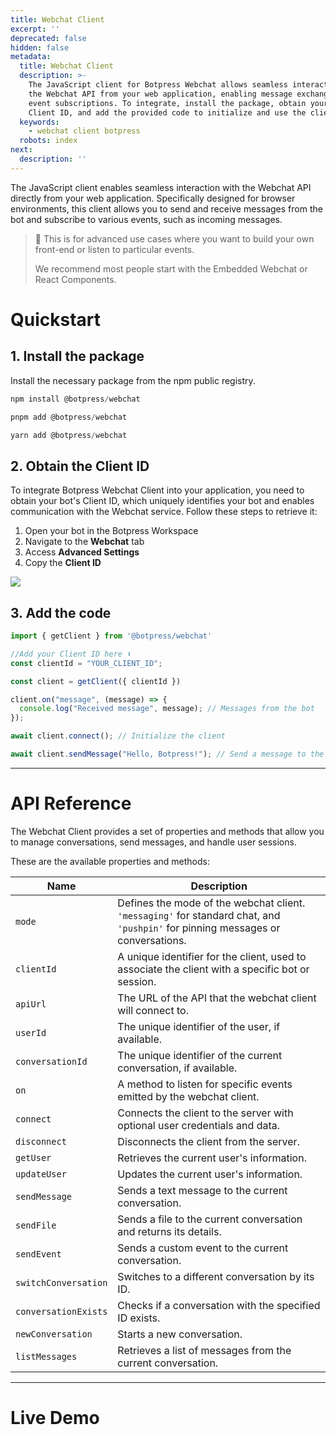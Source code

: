 ```yaml
---
title: Webchat Client
excerpt: ''
deprecated: false
hidden: false
metadata:
  title: Webchat Client
  description: >-
    The JavaScript client for Botpress Webchat allows seamless interaction with
    the Webchat API from your web application, enabling message exchange and
    event subscriptions. To integrate, install the package, obtain your bot's
    Client ID, and add the provided code to initialize and use the client.
  keywords:
    - webchat client botpress
  robots: index
next:
  description: ''
---
```

The JavaScript client enables seamless interaction with the Webchat API directly from your web application. Specifically designed for browser environments, this client allows you to send and receive messages from the bot and subscribe to various events, such as incoming messages.

> 📘 This is for advanced use cases where you want to build your own front-end or listen to particular events.
>
> We recommend most people start with the Embedded Webchat or React Components.

# Quickstart

## 1. Install the package

Install the necessary package from the npm public registry.

```javascript npm
npm install @botpress/webchat
```
```javascript pnpm
pnpm add @botpress/webchat
```
```javascript yarn
yarn add @botpress/webchat
```

## 2. Obtain the Client ID

To integrate Botpress Webchat Client into your application, you need to obtain your bot's Client ID, which uniquely identifies your bot and enables communication with the Webchat service. Follow these steps to retrieve it:

1. Open your bot in the Botpress Workspace
2. Navigate to the **Webchat** tab
3. Access **Advanced Settings**
4. Copy the **Client ID**

<Image align="center" src="https://files.readme.io/c4b8059-Screenshot_2024-08-15_at_9.05.51_AM.png" />

## 3. Add the code

```javascript index.js
import { getClient } from '@botpress/webchat'

//Add your Client ID here ⬇️
const clientId = "YOUR_CLIENT_ID";

const client = getClient({ clientId })

client.on("message", (message) => {
  console.log("Received message", message); // Messages from the bot
});

await client.connect(); // Initialize the client

await client.sendMessage("Hello, Botpress!"); // Send a message to the bot
```

***

# API Reference

The Webchat Client provides a set of properties and methods that allow you to manage conversations, send messages, and handle user sessions. 

These are the available properties and methods:

| Name                 | Description                                                                                                                     |
| -------------------- | ------------------------------------------------------------------------------------------------------------------------------- |
| `mode`               | Defines the mode of the webchat client. `'messaging'` for standard chat, and `'pushpin'` for pinning messages or conversations. |
| `clientId`           | A unique identifier for the client, used to associate the client with a specific bot or session.                                |
| `apiUrl`             | The URL of the API that the webchat client will connect to.                                                                     |
| `userId`             | The unique identifier of the user, if available.                                                                                |
| `conversationId`     | The unique identifier of the current conversation, if available.                                                                |
| `on`                 | A method to listen for specific events emitted by the webchat client.                                                           |
| `connect`            | Connects the client to the server with optional user credentials and data.                                                      |
| `disconnect`         | Disconnects the client from the server.                                                                                         |
| `getUser`            | Retrieves the current user's information.                                                                                       |
| `updateUser`         | Updates the current user's information.                                                                                         |
| `sendMessage`        | Sends a text message to the current conversation.                                                                               |
| `sendFile`           | Sends a file to the current conversation and returns its details.                                                               |
| `sendEvent`          | Sends a custom event to the current conversation.                                                                               |
| `switchConversation` | Switches to a different conversation by its ID.                                                                                 |
| `conversationExists` | Checks if a conversation with the specified ID exists.                                                                          |
| `newConversation`    | Starts a new conversation.                                                                                                      |
| `listMessages`       | Retrieves a list of messages from the current conversation.                                                                     |

***

# Live Demo

<Embed url="https://stackblitz.com/github/botpress/documentation-examples/tree/master/examples/webchat-client?embed=1&hideNavigation=1&view=both&file=src%2Fmain.ts" title="iframe" provider="stackblitz.com" href="https://stackblitz.com/github/botpress/documentation-examples/tree/master/examples/webchat-client?embed=1&hideNavigation=1&view=both&file=src%2Fmain.ts" typeOfEmbed="iframe" height="500px" width="100%" iframe="true" />
